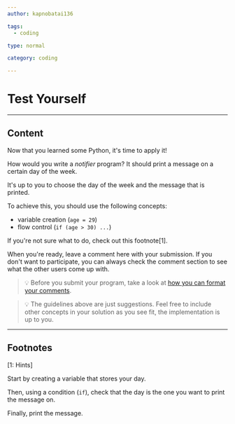 ```yaml
---
author: kapnobatai136

tags:
  - coding

type: normal

category: coding

---
```


# Test Yourself

---

## Content

Now that you learned some Python, it's time to apply it!

How would you write a *notifier* program? It should print a message on a certain day of the week.

It's up to you to choose the day of the week and the message that is printed.

To achieve this, you should use the following concepts:
- variable creation (`age = 29`)
- flow control (`if (age > 30) ...`)

If you're not sure what to do, check out this footnote[1].

When you're ready, leave a comment here with your submission. If you don't want to participate, you can always check the comment section to see what the other users come up with.

> 💡 Before you submit your program, take a look at [how you can format your comments](https://www.enki.com/glossary/general/markdown-formatting).

> 💡 The guidelines above are just suggestions. Feel free to include other concepts in your solution as you see fit, the implementation is up to you.

---

## Footnotes

[1: Hints]

Start by creating a variable that stores your day. 

Then, using a condition (`if`), check that the day is the one you want to print the message on.

Finally, print the message.
